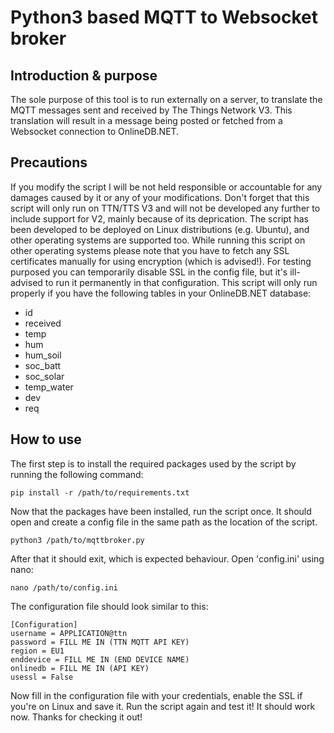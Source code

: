 # Python3 based MQTT to Websocket broker
## Introduction & purpose
The sole purpose of this tool is to run externally on a server, to translate the MQTT messages sent and received by The Things Network V3. 
This translation will result in a message being posted or fetched from a Websocket connection to OnlineDB.NET.
## Precautions
If you modify the script I will be not held responsible or accountable for any damages caused by it or any of your modifications.
Don't forget that this script will only run on TTN/TTS V3 and will not be developed any further to include support for V2, mainly because of its deprication.
The script has been developed to be deployed on Linux distributions (e.g. Ubuntu), and other operating systems are supported too. 
While running this script on other operating systems please note that you have to fetch any SSL certificates manually for using encryption (which is advised!).
For testing purposed you can temporarily disable SSL in the config file, but it's ill-advised to run it permanently in that configuration.
This script will only run properly if you have the following tables in your OnlineDB.NET database:
* id	
* received	
* temp	
* hum	
* hum_soil
* soc_batt	
* soc_solar	
* temp_water	
* dev	
* req
## How to use
The first step is to install the required packages used by the script by running the following command:
```
pip install -r /path/to/requirements.txt
```
Now that the packages have been installed, run the script once. It should open and create a config file in the same path as the location of the script.
```
python3 /path/to/mqttbroker.py
```
After that it should exit, which is expected behaviour. Open 'config.ini' using nano:
```
nano /path/to/config.ini
```
The configuration file should look similar to this:
```
[Configuration]
username = APPLICATION@ttn
password = FILL ME IN (TTN MQTT API KEY)
region = EU1
enddevice = FILL ME IN (END DEVICE NAME)
onlinedb = FILL ME IN (API KEY)
usessl = False
```
Now fill in the configuration file with your credentials, enable the SSL if you're on Linux and save it.
Run the script again and test it! It should work now. Thanks for checking it out!

